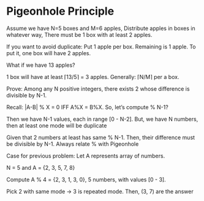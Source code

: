#  Pigeonhole Principle

Assume we have N=5 boxes and M=6 apples, Distribute apples in boxes in whatever way, There must be 1 box with at least 2 apples.

If you want to avoid duplicate: Put 1 apple per box. Remaining is 1 apple. To put it, one box will have 2 apples.

What if we have 13 apples?

1 box will have at least	⌈13/5⌉ = 3 apples. Generally: ⌈N/M⌉ per a box.

Prove: Among any N positive integers, there	exists 2 whose difference is divisible  by N-1.

Recall: |A-B| % X = 0 IFF A%X = B%X. So, let’s compute % N-1?

Then we have N-1 values, each in range [0 - N-2]. But, we have N numbers, then at least one mode will be duplicate

Given that 2 numbers at least has same % N-1. Then, their difference must be divisible by N-1. Always relate % with Pigeonhole

Case for previous problem: Let A represents array of numbers.

N = 5 and	A = {2, 3, 5, 7, 8}

Compute A % 4 = {2, 3, 1, 3, 0}, 5 numbers, with values [0 - 3].

Pick 2 with same mode -> 3 is repeated mode. Then, (3, 7) are the answer
